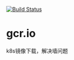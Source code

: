 [![Build Status](https://travis-ci.org/xunchangguo/gcr.io.svg?branch=master)](https://travis-ci.org/xunchangguo/gcr.io)


# gcr.io
k8s镜像下载，解决墙问题
